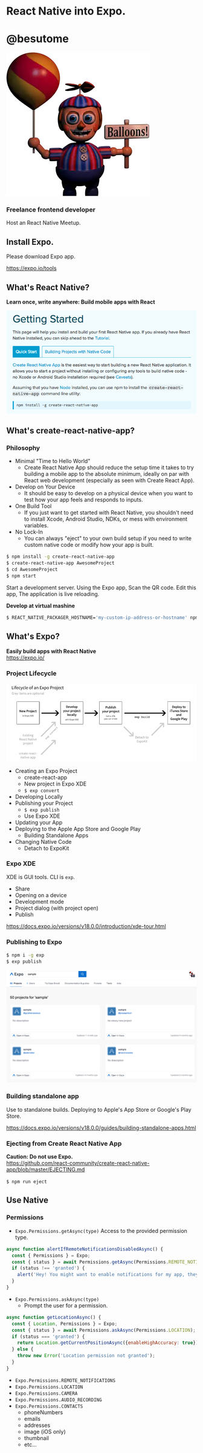 # React Native into Expo.

# @besutome
![profile](./profile.png)

### Freelance frontend developer

Host an React Native Meetup.

## Install Expo.

Please download Expo app.

https://expo.io/tools

## What's React Native?

**Learn once, write anywhere: Build mobile apps with React**

![react-native](./getting-started.png)

## What's create-react-native-app?
### Philosophy

+ Minimal "Time to Hello World"
    + Create React Native App should reduce the setup time it takes to try building a mobile app to the absolute minimum, ideally on par with React web development (especially as seen with Create React App).
+ Develop on Your Device
  + It should be easy to develop on a physical device when you want to test how your app feels and responds to inputs.
+ One Build Tool
  + If you just want to get started with React Native, you shouldn't need to install Xcode, Android Studio, NDKs, or mess with environment variables.
+ No Lock-In
  + You can always "eject" to your own build setup if you need to write custom native code or modify how your app is built.

```sh
$ npm install -g create-react-native-app
$ create-react-native-app AwesomeProject
$ cd AwesomeProject
$ npm start
```

Start a development server.
Using the Expo app, Scan the QR code.
Edit this app, The application is live reloading.

**Develop at virtual mashine**
```sh
$ REACT_NATIVE_PACKAGER_HOSTNAME='my-custom-ip-address-or-hostname' npm start
```

## What's Expo?
**Easily build apps with React Native**  
https://expo.io/

### Project Lifecycle

![lifecycle](lifecycle.png)

+ Creating an Expo Project
  + create-react-app
  + New project in Expo XDE
  + `$ exp convert`
+ Developing Locally
+ Publishing your Project
  + `$ exp publish`
  + Use Expo XDE
+ Updating your App
+ Deploying to the Apple App Store and Google Play
  + Building Standalone Apps
+ Changing Native Code
  + Detach to ExpoKit

### Expo XDE

XDE is GUI tools.
CLI is `exp`.

+ Share
+ Opening on a device
+ Development mode
+ Project dialog (with project open)
+ Publish

https://docs.expo.io/versions/v18.0.0/introduction/xde-tour.html

### Publishing to Expo
```sh
$ npm i -g exp
$ exp publish
```

![react-native](./publish.png)

### Building standalone app

Use to standalone builds.
Deploying to Apple's App Store or Google's Play Store.

https://docs.expo.io/versions/v18.0.0/guides/building-standalone-apps.html

### Ejecting from Create React Native App

**Caution: Do not use Expo.**  
https://github.com/react-community/create-react-native-app/blob/master/EJECTING.md

`$ npm run eject`

## Use Native

### Permissions
+ `Expo.Permissions.getAsync(type)`
  Access to the provided permission type.

```js
async function alertIfRemoteNotificationsDisabledAsync() {
  const { Permissions } = Expo;
  const { status } = await Permissions.getAsync(Permissions.REMOTE_NOTIFICATIONS);
  if (status !== 'granted') {
    alert('Hey! You might want to enable notifications for my app, they are good.');
  }
}
```

+ `Expo.Permissions.askAsync(type)`
  + Prompt the user for a permission.
```js
async function getLocationAsync() {
  const { Location, Permissions } = Expo;
  const { status } = await Permissions.askAsync(Permissions.LOCATION);
  if (status === 'granted') {
    return Location.getCurrentPositionAsync({enableHighAccuracy: true});
  } else {
    throw new Error('Location permission not granted');
  }
}
```

+ `Expo.Permissions.REMOTE_NOTIFICATIONS`
+ `Expo.Permissions.LOCATION`
+ `Expo.Permissions.CAMERA`
+ `Expo.Permissions.AUDIO_RECORDING`
+ `Expo.Permissions.CONTACTS`
  + phoneNumbers
  + emails
  + addresses
  + image (iOS only)
  + thumbnail
  + etc...
